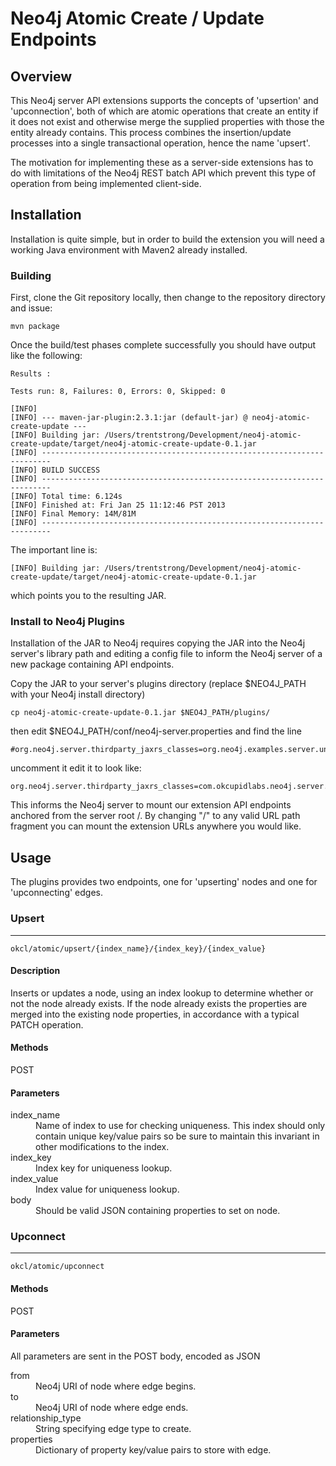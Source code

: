 # Neo4j Atomic Create / Update Endpoints

## Overview

This Neo4j server API extensions supports the concepts of 'upsertion' and 'upconnection', both of which are atomic
operations that create an entity if it does not exist and otherwise merge the supplied properties with those the entity
already contains.  This process combines the insertion/update processes into a single transactional operation,
hence the name 'upsert'.

The motivation for implementing these as a server-side extensions has to do with limitations of the Neo4j REST batch API
which prevent this type of operation from being implemented client-side.

## Installation

Installation is quite simple, but in order to build the extension you will need a working Java environment with Maven2
already installed.

### Building

First, clone the Git repository locally, then change to the repository directory and issue:

```
mvn package
```

Once the build/test phases complete successfully you should have output like the following:

```
Results :

Tests run: 8, Failures: 0, Errors: 0, Skipped: 0

[INFO]
[INFO] --- maven-jar-plugin:2.3.1:jar (default-jar) @ neo4j-atomic-create-update ---
[INFO] Building jar: /Users/trentstrong/Development/neo4j-atomic-create-update/target/neo4j-atomic-create-update-0.1.jar
[INFO] ------------------------------------------------------------------------
[INFO] BUILD SUCCESS
[INFO] ------------------------------------------------------------------------
[INFO] Total time: 6.124s
[INFO] Finished at: Fri Jan 25 11:12:46 PST 2013
[INFO] Final Memory: 14M/81M
[INFO] ------------------------------------------------------------------------
```

The important line is:

```
[INFO] Building jar: /Users/trentstrong/Development/neo4j-atomic-create-update/target/neo4j-atomic-create-update-0.1.jar
```

which points you to the resulting JAR.

### Install to Neo4j Plugins

Installation of the JAR to Neo4j requires copying the JAR into the Neo4j server's library path and editing a config file
to inform the Neo4j server of a new package containing API endpoints.

Copy the JAR to your server's plugins directory (replace $NEO4J_PATH with your Neo4j install directory)

```
cp neo4j-atomic-create-update-0.1.jar $NEO4J_PATH/plugins/
```

then edit $NEO4J_PATH/conf/neo4j-server.properties and find the line

```
#org.neo4j.server.thirdparty_jaxrs_classes=org.neo4j.examples.server.unmanaged=/examples/unmanaged
```

uncomment it edit it to look like:

```
org.neo4j.server.thirdparty_jaxrs_classes=com.okcupidlabs.neo4j.server.plugins=/okcl
```

This informs the Neo4j server to mount our extension API endpoints anchored from the server root /.  By changing "/" to
any valid URL path fragment you can mount the extension URLs anywhere you would like.

## Usage

The plugins provides two endpoints, one for 'upserting' nodes and one for 'upconnecting' edges.

### Upsert
- - -

`okcl/atomic/upsert/{index_name}/{index_key}/{index_value}`

#### Description

Inserts or updates a node, using an index lookup to determine whether or not the node already exists.  If
the node already exists the properties are merged into the existing node properties, in accordance with a typical PATCH
operation.

#### Methods

POST

#### Parameters
<dl>
  <dt>index_name
  <dd>Name of index to use for checking uniqueness.  This index should only contain unique key/value pairs so be sure
  to maintain this invariant in other modifications to the index.

  <dt>index_key
  <dd>Index key for uniqueness lookup.

  <dt>index_value
  <dd>Index value for uniqueness lookup.

  <dt>body
  <dd>Should be valid JSON containing properties to set on node.
</dl>

### Upconnect
- - -

`okcl/atomic/upconnect`

#### Methods

POST

#### Parameters

All parameters are sent in the POST body, encoded as JSON

<dl>
  <dt>from
  <dd>Neo4j URI of node where edge begins.

  <dt>to
  <dd>Neo4j URI of node where edge ends.


  <dt>relationship_type
  <dd>String specifying edge type to create.

  <dt>properties
  <dd>Dictionary of property key/value pairs to store with edge.

</dl>
